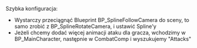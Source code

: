 Szybka konfiguracja:
- Wystarczy przeciągnąć Blueprint BP_SplineFollowCamera do sceny, to samo zrobić z BP_SplineRotateCamera, i ustawić Spline'y
- Jeżeli chcemy dodać więcej animacji ataku dla gracza, wchodzimy w BP_MainCharacter, następnie w CombatComp i wyszukujemy "Attacks"
